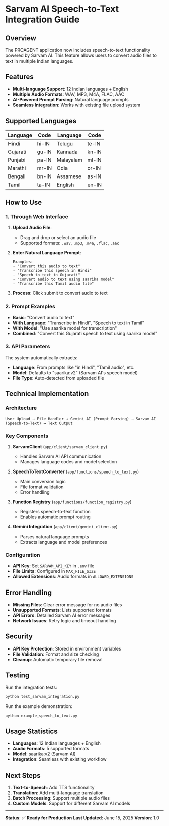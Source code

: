 # Sarvam AI Speech-to-Text Integration Guide

## Overview
The PROAGENT application now includes speech-to-text functionality powered by Sarvam AI. This feature allows users to convert audio files to text in multiple Indian languages.

## Features
- **Multi-language Support**: 12 Indian languages + English
- **Multiple Audio Formats**: WAV, MP3, M4A, FLAC, AAC
- **AI-Powered Prompt Parsing**: Natural language prompts
- **Seamless Integration**: Works with existing file upload system

## Supported Languages
| Language | Code | Language | Code |
|----------|------|----------|------|
| Hindi | hi-IN | Telugu | te-IN |
| Gujarati | gu-IN | Kannada | kn-IN |
| Punjabi | pa-IN | Malayalam | ml-IN |
| Marathi | mr-IN | Odia | or-IN |
| Bengali | bn-IN | Assamese | as-IN |
| Tamil | ta-IN | English | en-IN |

## How to Use

### 1. Through Web Interface
1. **Upload Audio File**: 
   - Drag and drop or select an audio file
   - Supported formats: `.wav`, `.mp3`, `.m4a`, `.flac`, `.aac`

2. **Enter Natural Language Prompt**:
   ```
   Examples:
   - "Convert this audio to text"
   - "Transcribe this speech in Hindi"
   - "Speech to text in Gujarati"
   - "Convert audio to text using saarika model"
   - "Transcribe this Tamil audio file"
   ```

3. **Process**: Click submit to convert audio to text

### 2. Prompt Examples
- **Basic**: "Convert audio to text"
- **With Language**: "Transcribe in Hindi", "Speech to text in Tamil"
- **With Model**: "Use saarika model for transcription"
- **Combined**: "Convert this Gujarati speech to text using saarika model"

### 3. API Parameters
The system automatically extracts:
- **Language**: From prompts like "in Hindi", "Tamil audio", etc.
- **Model**: Defaults to "saarika:v2" (Sarvam AI's speech model)
- **File Type**: Auto-detected from uploaded file

## Technical Implementation

### Architecture
```
User Upload → File Handler → Gemini AI (Prompt Parsing) → Sarvam AI (Speech-to-Text) → Text Output
```

### Key Components
1. **SarvamClient** (`app/client/sarvam_client.py`)
   - Handles Sarvam AI API communication
   - Manages language codes and model selection

2. **SpeechToTextConverter** (`app/functions/speech_to_text.py`)
   - Main conversion logic
   - File format validation
   - Error handling

3. **Function Registry** (`app/functions/function_registry.py`)
   - Registers speech-to-text function
   - Enables automatic prompt routing

4. **Gemini Integration** (`app/client/gemini_client.py`)
   - Parses natural language prompts
   - Extracts language and model preferences

### Configuration
- **API Key**: Set `SARVAM_API_KEY` in `.env` file
- **File Limits**: Configured in `MAX_FILE_SIZE`
- **Allowed Extensions**: Audio formats in `ALLOWED_EXTENSIONS`

## Error Handling
- **Missing Files**: Clear error message for no audio files
- **Unsupported Formats**: Lists supported formats
- **API Errors**: Detailed Sarvam AI error messages
- **Network Issues**: Retry logic and timeout handling

## Security
- **API Key Protection**: Stored in environment variables
- **File Validation**: Format and size checking
- **Cleanup**: Automatic temporary file removal

## Testing
Run the integration tests:
```bash
python test_sarvam_integration.py
```

Run the example demonstration:
```bash
python example_speech_to_text.py
```

## Usage Statistics
- **Languages**: 12 Indian languages + English
- **Audio Formats**: 5 supported formats
- **Model**: saarika:v2 (Sarvam AI)
- **Integration**: Seamless with existing workflow

## Next Steps
1. **Text-to-Speech**: Add TTS functionality
2. **Translation**: Add multi-language translation
3. **Batch Processing**: Support multiple audio files
4. **Custom Models**: Support for different Sarvam AI models

---

**Status**: ✅ **Ready for Production**
**Last Updated**: June 15, 2025
**Version**: 1.0
